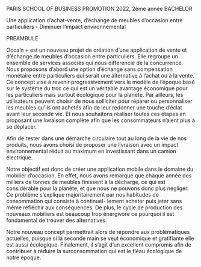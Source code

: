PARIS SCHOOL OF BUSINESS
PROMOTION 2022, 2ème année BACHELOR


Une application d’achat-vente, d’échange de meubles d’occasion
entre particuliers - Diminuer l’impact environnemental


PREAMBULE

Occa’n + est un nouveau projet de création d’une application de vente et d’échange de meubles d’occasion entre particuliers. Elle regroupe un ensemble de services associés qui nous différencie de la concurrence. Nous proposons d’abord une option d’échange sans compensation monétaire entre particuliers qui serait une alternative à l’achat ou à la vente. Ce concept vise à revenir progressivement vers le modèle de l’époque basé sur le système du troc ce qui est un véritable avantage économique pour les particuliers mais surtout écologique pour la planète. Par ailleurs, les utilisateurs peuvent choisir de nous solliciter pour réparer ou personnaliser les meubles qu’ils ont achetés afin de leur redonner une touche d’éclat avant leur seconde vie. Et nous souhaitons réaliser toutes ces étapes en proposant une livraison complète afin que les consommateurs n’aient plus à se déplacer.

Afin de rester dans une démarche circulaire tout au long de la vie de nos produits, nous avons choisi de proposer une livraison avec un impact environnemental réduit au maximum en investissant dans un camion électrique.

Notre objectif est donc de créer une application mobile dans le domaine du mobilier d’occasion. En effet, nous avons remarqué que chaque année des milliers de tonnes de meubles finissent à la décharge, ce qui est considérable pour la planète, et que nous ne pouvons donc plus négliger. Ce problème s’explique majoritairement par nos habitudes de consommation qui consiste à continuel- lement acheter puis jeter sans même réfléchir aux conséquences. De plus, le cycle de production des nouveaux mobiliers est beaucoup trop énergivore ce pourquoi il est fondamental de trouver des alternatives.

Notre nouveau concept permettrait alors de répondre aux problématiques actuelles, puisque si la seconde main se veut économique et gratifiante elle est aussi écologique. Finalement, il s’agit d’un excellent compromis afin de contribuer à réduire la surconsommation qui est le fléau écologique de notre époque.

